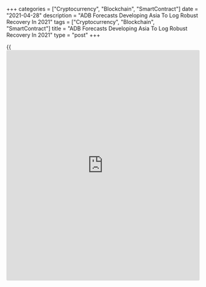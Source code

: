 +++
categories = ["Cryptocurrency", "Blockchain", "SmartContract"]
date = "2021-04-28"
description = "ADB Forecasts Developing Asia To Log Robust Recovery In 2021"
tags = ["Cryptocurrency", "Blockchain", "SmartContract"]
title = "ADB Forecasts Developing Asia To Log Robust Recovery In 2021"
type = "post"
+++

{{<iframe id="large-banner" src="https://www.bounty.group/#slide=28.0" width="100%" height="600" scrolling="no" style="border: 0px solid rgb(216, 221, 230); border-radius: 3px;">}}

The Asian Development Bank forecast developing Asia to rebound this year
although the renewed outbreak of the [coronavirus][1] poses threat to
the recovery.

According to the latest Asian Development Outlook 2021, released
Wednesday, economic growth in developing Asia will rebound to 7.3
percent this year from -0.2 percent last year, underpinned by global
recovery and early progress in vaccination. However, growth will
moderate to 5.3 percent in 2022.

"Growth is gaining momentum across developing Asia, but renewed COVID-19
outbreaks pose a threat to recovery," ADB chief economist Yasuyuki
Sawada, said.

"Economies in the region are on diverging paths. Their trajectories are
shaped by the extent of domestic outbreaks, the pace of their vaccine
rollouts, and how much they are benefiting from the global recovery,"
Sawada added.

The agency noted that robust exports coupled with gradual recovery in
household consumption will boost economic activity in China this year.
The country's GDP is projected to expand 8.1 percent in 2021 and 5.5
percent in 2022.

India's [economy][2] is expected to grow 11.0 percent in the fiscal year
2021, which ends on March 31, 2022, amid a strong vaccine drive. GDP
growth in the FY2022 is seen at 7.0 percent.

South Asia's GDP growth is expected to rebound to 9.5 percent in 2021,
following a 6.0 percent contraction in 2020, before moderating to 6.6
percent next year. East Asia's GDP is expected to grow 7.4 percent in
2021 and 5.1 percent in 2022.

Further, the trade-dependent economies of Southeast Asia are also
projected to recover, with the sub-region forecast to grow 4.4 percent
this year and 5.1 percent in 2022 after contracting 4.0 percent in 2020.

Pacific economies, still affected by global travel restrictions and a
collapse in tourism, will post moderate growth this year at 1.4 percent,
before expanding by 3.8 percent next year, the Manila-based lender said.

On the price front, the ADB said inflation in developing Asia is set to
ease to 2.3 percent from 2.8 percent in 2020, as food-price pressures
ease in India and China. Nonetheless, the rate will rise to 2.7 percent
in 2022.

For comments and feedback [contact](https://www.playgroundfx.com/contact/): editorial@rtt[news](https://www.letsplayfx.com/blog/forex-news-website/).com

[Economic News][2]

 **What parts of the world are seeing the best (and worst) economic
performances lately? Click[here][3] to check out our [Econ Scorecard][3]
and find out! See up-to-the-moment [ranking](https://www.playgroundfx.com/blog/crypto-exchange-ranking/)s for the best and worst
performers in [GDP][4], [unemployment rate][5], [inflation][3] and much
more.**

   1. www.rtt[news](https://www.letsplayfx.com/blog/forex-news-website/).com/list/coronavirus.aspx
   2. www.rtt[news](https://www.letsplayfx.com/blog/forex-news-website/).com/Content/EconomicNews.aspx
   3. www.rtt[news](https://www.letsplayfx.com/blog/forex-news-website/).com/economic-scorecard/world-rank/CPI/highest-performance.aspx
   4. www.rtt[news](https://www.letsplayfx.com/blog/forex-news-website/).com/economic-scorecard/world-rank/GDP/highest-performance.aspx
   5. www.rtt[news](https://www.letsplayfx.com/blog/forex-news-website/).com/economic-scorecard/world-rank/unemployment-rate/lowest-performance.aspx